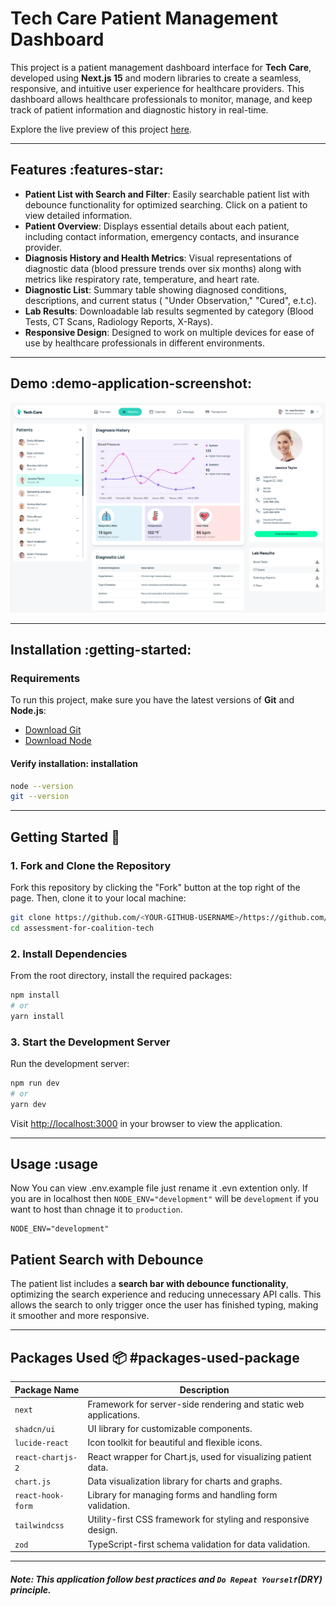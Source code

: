 # Tech Care Patient Management Dashboard

This project is a patient management dashboard interface for **Tech Care**, developed using **Next.js 15** and modern libraries to create a seamless, responsive, and intuitive user experience for healthcare providers. This dashboard allows healthcare professionals to monitor, manage, and keep track of patient information and diagnostic history in real-time.

Explore the live preview of this project [here](https://coalition-technologies-fed-skills-test.vercel.app/).

---

<!-- ## Table of Contents :scroll:

- [Features](#features-star)
- [Demo](#demo-application-screenshot)
- [Installation](#installation)
- [Getting Started](#getting-started)
- [Usage](#usage)
- [Packages Used](#packages-used-package)

--- -->

## Features :features-star:

- **Patient List with Search and Filter**: Easily searchable patient list with debounce functionality for optimized searching. Click on a patient to view detailed information.
- **Patient Overview**: Displays essential details about each patient, including contact information, emergency contacts, and insurance provider.
- **Diagnosis History and Health Metrics**: Visual representations of diagnostic data (blood pressure trends over six months) along with metrics like respiratory rate, temperature, and heart rate.
- **Diagnostic List**: Summary table showing diagnosed conditions, descriptions, and current status ( "Under Observation," "Cured", e.t.c).
- **Lab Results**: Downloadable lab results segmented by category (Blood Tests, CT Scans, Radiology Reports, X-Rays).
- **Responsive Design**: Designed to work on multiple devices for ease of use by healthcare professionals in different environments.

---

## Demo :demo-application-screenshot:

![Screenshot of Tech Care Patient Dashboard](./public/screen.png)

---

## Installation :getting-started:

### Requirements

To run this project, make sure you have the latest versions of **Git** and **Node.js**:

- [Download Git](https://git-scm.com/downloads)
- [Download Node](https://nodejs.org/en/download/)

#### Verify installation: installation

```bash
node --version
git --version
```

---

## Getting Started :dart:

### 1. Fork and Clone the Repository

Fork this repository by clicking the "Fork" button at the top right of the page. Then, clone it to your local machine:

```bash
git clone https://github.com/<YOUR-GITHUB-USERNAME>/https://github.com/habibur18/Coalition-Technologies-FED-Skills-Test
cd assessment-for-coalition-tech
```

### 2. Install Dependencies

From the root directory, install the required packages:

```bash
npm install
# or
yarn install
```

### 3. Start the Development Server

Run the development server:

```bash
npm run dev
# or
yarn dev
```

Visit [http://localhost:3000](http://localhost:3000) in your browser to view the application.

---

## Usage :usage

Now You can view .env.example file just rename it .evn extention only. If you are in localhost then `NODE_ENV="development"` will be `development` if you want to host than chnage it to `production`.

```plaintext
NODE_ENV="development"
```

## Patient Search with Debounce

The patient list includes a **search bar with debounce functionality**, optimizing the search experience and reducing unnecessary API calls. This allows the search to only trigger once the user has finished typing, making it smoother and more responsive.

---

## Packages Used :package: #packages-used-package

| Package Name      | Description                                                      |
| ----------------- | ---------------------------------------------------------------- |
| `next`            | Framework for server-side rendering and static web applications. |
| `shadcn/ui`       | UI library for customizable components.                          |
| `lucide-react`    | Icon toolkit for beautiful and flexible icons.                   |
| `react-chartjs-2` | React wrapper for Chart.js, used for visualizing patient data.   |
| `chart.js`        | Data visualization library for charts and graphs.                |
| `react-hook-form` | Library for managing forms and handling form validation.         |
| `tailwindcss`     | Utility-first CSS framework for styling and responsive design.   |
| `zod`             | TypeScript-first schema validation for data validation.          |

---

##### Note: This application follow best practices and `Do Repeat Yourself`(DRY) principle.
